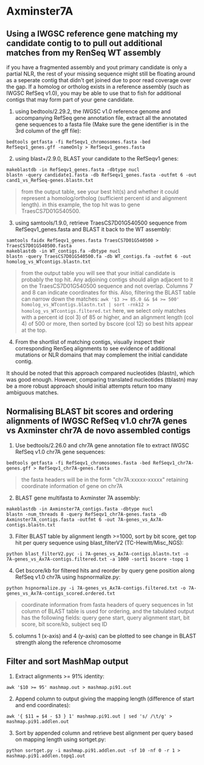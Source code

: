 # Axminster7A

## Using a IWGSC reference gene matching my candidate contig to to pull out additional matches from my RenSeq WT assembly

if you have a fragmented assembly and yout primary candidate is only a partial NLR, the rest of your missing sequence might still be floating around as a seperate contig that didn't get joined due to poor read coverage over the gap. If a homolog or ortholog exists in a reference assembly (such as IWGSC RefSeq v1.0), you may be able to use that to fish for additional contigs that may form part of your gene candidate.

1. using bedtools/2.29.2, the IWGSC v1.0 reference genome and accompanying RefSeq gene annotation file, extract all the annotated gene sequences to a fasta file (Make sure the gene identifier is in the 3rd column of the gff file):

`bedtools getfasta -fi RefSeqv1_chromosomes.fasta -bed RefSeqv1_genes.gff -nameOnly > RefSeqv1_genes.fasta`

2. using blast+/2.9.0, BLAST your candidate to the RefSeqv1 genes:
```
makeblastdb -in RefSeqv1_genes.fasta -dbtype nucl
blastn -query candidate1.fasta -db RefSeqv1_genes.fasta -outfmt 6 -out cand1_vs_RefSeq-genes.blastn.txt
```
>from the output table, see your best hit(s) and whether it could represent a homolog/ortholog (sufficient percent id and alignment length). in this example, the top hit was to gene TraesCS7D01G540500.

3. using samtools/1.9.0, retrieve TraesCS7D01G540500 sequence from RefSeqv1_genes.fasta and BLAST it back to the WT assembly:
```
samtools faidx RefSeqv1_genes.fasta TraesCS7D01G540500 > TraesCS7D01G540500.fasta
makeblastdb -in WT_contigs.fa -dbtype nucl
blastn -query TraesCS7D01G540500.fa -db WT_contigs.fa -outfmt 6 -out homolog_vs_WTcontigs.blastn.txt
```
>from the output table you will see that your initial candidate is probably the top hit. Any adjoining contigs should align adjacent to it on the TraesCS7D01G540500 sequence and not overlap. Columns 7 and 8 can indicate coordinates for this. Also, filtering the BLAST table can narrow down the matches:
`awk '$3 >= 85.0 && $4 >= 500' homolog_vs_WTcontigs.blastn.txt | sort -rnk12 > homolog_vs_WTcontigs.filtered.txt`
>here, we select only matches with a percent id (col 3) of 85 or higher, and an alignment length (col 4) of 500 or more, then sorted by bscore (col 12) so best hits appear at the top.

4. From the shortlist of matching contigs, visually inspect their corresponding RenSeq alignments to see evidence of additional mutations or NLR domains that may complement the initial candidate contig.

It should be noted that this approach compared nucleotides (blastn), which was good enough. However, comparing translated nucleotides (tblastn) may be a more robust approach should initial attempts return too many ambiguous matches.

## Normalising BLAST bit scores and ordering alignments of IWGSC RefSeq v1.0 chr7A genes vs Axminster chr7A de novo assembled contigs

1. Use bedtools/2.26.0 and chr7A gene annotation file to extract IWGSC RefSeq v1.0 chr7A gene sequences:

`bedtools getfasta -fi RefSeqv1_chromosomes.fasta -bed RefSeqv1_chr7A-genes.gff > RefSeqv1_chr7A-genes.fasta`
>the fasta headers will be in the form "chr7A:xxxxx-xxxxx" retaining coordinate information of gene on chr7A

2. BLAST gene multifasta to Axminster 7A assembly:
```
makeblastdb -in Axminster7A_contigs.fasta -dbtype nucl
blastn -num_threads 8 -query RefSeqv1_chr7A-genes.fasta -db Axminster7A_contigs.fasta -outfmt 6 -out 7A-genes_vs_Ax7A-contigs.blastn.txt
```

3. Filter BLAST table by alignment length >=1000, sort by bit score, get top hit per query sequence using blast_filterV2 (TC-Hewitt/Misc_NGS):

`python blast_filterV2.pyc -i 7A-genes_vs_Ax7A-contigs.blastn.txt -o 7A-genes_vs_Ax7A-contigs.filtered.txt -a 1000 -sort1 bscore -topq 1`

4. Get bscore/kb for filtered hits and reorder by query gene position along RefSeq v1.0 chr7A using hspnormalize.py:

`python hspnormalize.py -i 7A-genes_vs_Ax7A-contigs.filtered.txt -o 7A-genes_vs_Ax7A-contigs_scored.ordered.txt`
>coordinate information from fasta headers of query sequences in 1st column of BLAST table is used for ordering, and the tabulated output has the following fields: query gene start, query alignment start, bit score, bit score/kb, subject seq ID

5. columns 1 (x-axis) and 4 (y-axis) can be plotted to see change in BLAST strength along the reference chromosome 

## Filter and sort MashMap output

1. Extract alignments >= 91% identity:

`awk '$10 >= 95' mashmap.out > mashmap.pi91.out`

2. Append column to output giving the mapping length (difference of start and end coordinates):

`awk '{ $11 = $4 - $3 } 1' mashmap.pi91.out | sed 's/ /\t/g' > mashmap.pi91.addlen.out`

3. Sort by appended column and retrieve best alignment per query based on mapping length using sortget.py:

`python sortget.py -i mashmap.pi91.addlen.out -sf 10 -nf 0 -r 1 > mashmap.pi91.addlen.topq1.out`
